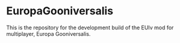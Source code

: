 # EuropaGooniversalis

This is the repository for the development build of the EUIv mod for multiplayer, Europa Gooniversalis.
